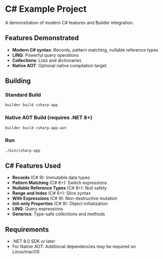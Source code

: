# C# Example Project

A demonstration of modern C# features and Builder integration.

## Features Demonstrated

- **Modern C# syntax**: Records, pattern matching, nullable reference types
- **LINQ**: Powerful query operations
- **Collections**: Lists and dictionaries
- **Native AOT**: Optional native compilation target

## Building

### Standard Build
```bash
builder build csharp-app
```

### Native AOT Build (requires .NET 8+)
```bash
builder build csharp-app-aot
```

### Run
```bash
./bin/csharp-app
```

## C# Features Used

- **Records** (C# 9): Immutable data types
- **Pattern Matching** (C# 8+): Switch expressions
- **Nullable Reference Types** (C# 8+): Null safety
- **Range and Index** (C# 8+): Slice syntax
- **With Expressions** (C# 9): Non-destructive mutation
- **Init-only Properties** (C# 9): Object initialization
- **LINQ**: Query expressions
- **Generics**: Type-safe collections and methods

## Requirements

- .NET 8.0 SDK or later
- For Native AOT: Additional dependencies may be required on Linux/macOS


